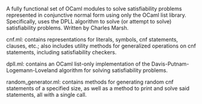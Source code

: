 A fully functional set of OCaml modules to solve satisfiability problems represented in conjunctive normal form using only the OCaml list library. Specifically, uses the DPLL algorithm to solve (or attempt to solve) satisfiability problems. Written by Charles Marsh.

cnf.ml: contains representations for literals, symbols, cnf statements, clauses, etc.; also includes utility methods for generalized operations on cnf statements, including satisfiability checkers.

dpll.ml: contains an OCaml list-only implementation of the Davis-Putnam-Logemann-Loveland algorithm for solving satisfiability problems.

random_generator.ml: contains methods for generating random cnf statements of a specified size, as well as a method to print and solve said statements, all with a single call.